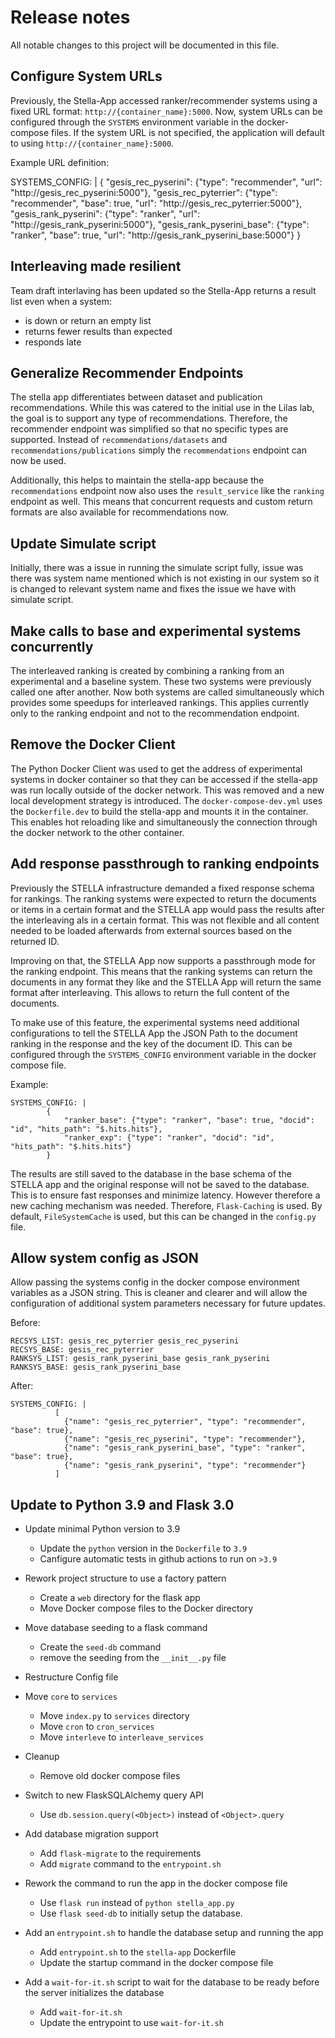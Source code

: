# Release notes
All notable changes to this project will be documented in this file. 

## Configure System URLs

Previously, the Stella-App accessed ranker/recommender systems using a fixed URL format: `http://{container_name}:5000`. Now, system URLs can be configured through the `SYSTEMS` environment variable in the docker-compose files. If the system URL is not specified, the application will default to using `http://{container_name}:5000`.

Example URL definition:

SYSTEMS_CONFIG: |
        {
            "gesis_rec_pyserini": {"type": "recommender", "url": "http://gesis_rec_pyserini:5000"},
            "gesis_rec_pyterrier": {"type": "recommender", "base": true, "url": "http://gesis_rec_pyterrier:5000"},
            "gesis_rank_pyserini": {"type": "ranker", "url": "http://gesis_rank_pyserini:5000"},
            "gesis_rank_pyserini_base": {"type": "ranker", "base": true, "url": "http://gesis_rank_pyserini_base:5000"}
        }


## Interleaving made resilient
Team draft interlaving has been updated so the Stella-App returns a result list even when a system:
- is down or return an empty list
- returns fewer results than expected
- responds late 


## Generalize Recommender Endpoints
The stella app differentiates between dataset and publication recommendations. While this was catered to the initial use in the Lilas lab, the goal is to support any type of recommendations. Therefore, the recommender endpoint was simplified so that no specific types are supported. Instead of `recommendations/datasets` and `recommendations/publications` simply the `recommendations` endpoint can now be used. 

Additionally, this helps to maintain the stella-app because the `recommendations` endpoint now also uses the `result_service` like the `ranking` endpoint as well. This means that concurrent requests and custom return formats are also available for recommendations now.

## Update Simulate script
Initially, there was a issue in running the simulate script fully, issue was there was system name mentioned which is not existing in our system so it is changed to relevant system name and fixes the issue we have with simulate script.

## Make calls to base and experimental systems concurrently
The interleaved ranking is created by combining a ranking from an experimental and a baseline system. These two systems were previously called one after another. Now both systems are called simultaneously which provides some speedups for interleaved rankings.
This applies currently only to the ranking endpoint and not to the recommendation endpoint.

## Remove the Docker Client
The Python Docker Client was used to get the address of experimental systems in docker container so that they can be accessed if the stella-app was run locally outside of the docker network. This was removed and a new local development strategy is introduced. The `docker-compose-dev.yml` uses the `Dockerfile.dev` to build the stella-app and mounts it in the container. This enables hot reloading like and simultaneously the connection through the docker network to the other container.


## Add response passthrough to ranking endpoints
Previously the STELLA infrastructure demanded a fixed response schema for rankings. The ranking systems were expected to return the documents or items in a certain format and the STELLA app would pass the results after the interleaving als in a certain format. This was not flexible and all content needed to be loaded afterwards from external sources based on the returned ID.  

Improving on that, the STELLA App now supports a passthrough mode for the ranking endpoint. This means that the ranking systems can return the documents in any format they like and the STELLA App will return the same format after interleaving. This allows to return the full content of the documents.

To make use of this feature, the experimental systems need additional configurations to tell the STELLA App the JSON Path to the document ranking in the response and the key of the document ID. This can be configured through the `SYSTEMS_CONFIG` environment variable in the docker compose file.

Example:
```
SYSTEMS_CONFIG: |
        {
            "ranker_base": {"type": "ranker", "base": true, "docid": "id", "hits_path": "$.hits.hits"},
            "ranker_exp": {"type": "ranker", "docid": "id", "hits_path": "$.hits.hits"}
        }
```

The results are still saved to the database in the base schema of the STELLA app and the original response will not be saved to the database. This is to ensure fast responses and minimize latency. However therefore a new caching mechanism was needed. Therefore, `Flask-Caching` is used. By default, `FileSystemCache` is used, but this can be changed in the `config.py` file.



## Allow system config as JSON
Allow passing the systems config in the docker compose environment variables as a JSON string. This is cleaner and clearer and will allow the configuration of additional system parameters necessary for future updates.

Before:
```
RECSYS_LIST: gesis_rec_pyterrier gesis_rec_pyserini
RECSYS_BASE: gesis_rec_pyterrier
RANKSYS_LIST: gesis_rank_pyserini_base gesis_rank_pyserini
RANKSYS_BASE: gesis_rank_pyserini_base
```

After:
```
SYSTEMS_CONFIG: |
          [
            {"name": "gesis_rec_pyterrier", "type": "recommender", "base": true},
            {"name": "gesis_rec_pyserini", "type": "recommender"},
            {"name": "gesis_rank_pyserini_base", "type": "ranker", "base": true},
            {"name": "gesis_rank_pyserini", "type": "recommender"}
          ]
```


## Update to Python 3.9 and Flask 3.0
- Update minimal Python version to 3.9
    - Update the `python` version in the `Dockerfile` to `3.9`
    - Canfigure automatic tests in github actions to run on `>3.9`
    
- Rework project structure to use a factory pattern
    - Create a `web` directory for the flask app
    - Move Docker compose files to the Docker directory

- Move database seeding to a flask command
    - Create the `seed-db` command
    - remove the seeding from the `__init__.py` file

- Restructure Config file

- Move `core` to `services`
    - Move `index.py` to `services` directory
    - Move `cron` to `cron_services`
    - Move `interleve` to `interleave_services`

- Cleanup
    - Remove old docker compose files

- Switch to new FlaskSQLAlchemy query API
    - Use `db.session.query(<Object>)` instead of `<Object>.query`

- Add database migration support
    - Add `flask-migrate` to the requirements
    - Add `migrate` command to the `entrypoint.sh`

- Rework the command to run the app in the docker compose file
    - Use `flask run` instead of `python stella_app.py`
    - Use `flask seed-db` to initially setup the database.

- Add an `entrypoint.sh` to handle the database setup and running the app
    - Add `entrypoint.sh` to the `stella-app` Dockerfile
    - Update the startup command in the docker compose file

- Add a `wait-for-it.sh` script to wait for the database to be ready before the server initializes the database
    - Add `wait-for-it.sh`
    - Update the entrypoint to use `wait-for-it.sh`


